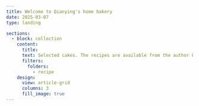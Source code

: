```yaml
---
title: Welcome to Qianying's home bakery
date: 2025-03-07
type: landing

sections:
  - block: collection
    content:
      title: 
      text: Selected cakes. The recipes are available from the author QW, upon reasonable request.
      filters:
        folders:
          - recipe
    design:
      view: article-grid
      columns: 3
      fill_image: true
---
```

